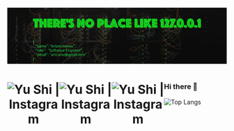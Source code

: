 ![banner](https://github.com/arti-ivnv/arti-ivnv/blob/main/assets/header.png?raw=true)
<h1 align="center">
  <a href="https://instagram.com/yushi.95"><img align="left" src="https://img.shields.io/badge/Instagram-E4405F?style=for-the-badge&logo=instagram&logoColor=white" alt="Yu Shi | Instagram" width="120px"/></a>
<a href="https://instagram.com/yushi.95"><img align="left" src="https://img.shields.io/badge/LinkedIn-0077B5?style=for-the-badge&logo=linkedin&logoColor=white" alt="Yu Shi | Instagram" width="120px"/></a>
<a href="https://instagram.com/yushi.95"><img align="left" src="https://img.shields.io/badge/LinkedIn-0077B5?style=for-the-badge&logo=linkedin&logoColor=white" alt="Yu Shi | Instagram" width="120px"/></a>
</h1>


### Hi there 👋

![Top Langs](https://github-readme-stats.vercel.app/api/top-langs/?username=arti-ivnv&langs_count=10&layout=compact)
<!--
**arti-ivnv/arti-ivnv** is a ✨ _special_ ✨ repository because its `README.md` (this file) appears on your GitHub profile.

Here are some ideas to get you started:

- 🔭 I’m currently working on ...
- 🌱 I’m currently learning ...
- 👯 I’m looking to collaborate on ...
- 🤔 I’m looking for help with ...
- 💬 Ask me about ...
- 📫 How to reach me: ...
- 😄 Pronouns: ...
- ⚡ Fun fact: ...
-->
